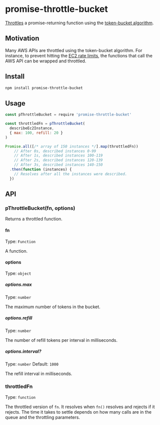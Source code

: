 # promise-throttle-bucket

[Throttles](https://css-tricks.com/debouncing-throttling-explained-examples/) a promise-returning function using the [token-bucket algorithm](https://en.wikipedia.org/wiki/Token_bucket).

## Motivation

Many AWS APIs are throttled using the token-bucket algorithm.
For instance, to prevent hitting the [EC2 rate limits](https://docs.aws.amazon.com/AWSEC2/latest/APIReference/throttling.html#throttling-limits), the functions that call the AWS API can be wrapped and throttled.

## Install

```sh
npm install promise-throttle-bucket
```

## Usage

```js
const pThrottleBucket = require 'promise-throttle-bucket'

const throttledFn = pThrottleBucket(
  describeEc2Instance,
  { max: 100, refill: 20 }
)

Promise.all([/* array of 150 instances */].map(throttledFn))
    // After 0s, described instances 0-99
    // After 1s, described instances 100-119
    // After 2s, described instances 120-139
    // After 3s, described instances 140-150
  .then(function (instances) {
    // Resolves after all the instances were described.
  })
```

## API

### pThrottleBucket(fn, options)

Returns a throttled function.

#### fn

Type: `Function`

A function.

#### options

Type: `object`

##### options.max

Type: `number`

The maximum number of tokens in the bucket.

##### options.refill

Type: `number`

The number of refill tokens per interval in milliseconds.

##### options.interval?

Type: `number`
Default: `1000`

The refill interval in milliseconds.

### throttledFn

Type: `function`

The throttled version of `fn`.
It resolves when `fn()` resolves and rejects if it rejects.
The time it takes to settle depends on how many calls are in the queue and the throttling parameters.
